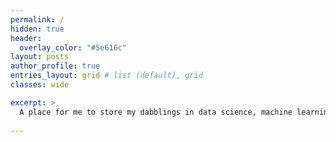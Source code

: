 ```yaml
---
permalink: /
hidden: true
header:
  overlay_color: "#5e616c"
layout: posts
author_profile: true
entries_layout: grid # list (default), grid
classes: wide

excerpt: >
  A place for me to store my dabblings in data science, machine learning, sports, and sports cards. 
  
---
```

